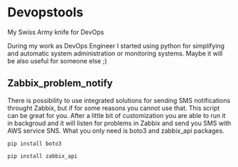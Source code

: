# Devopstools
My Swiss Army knife for DevOps

During my work as DevOps Engineer I started using python for simplifying and automatic system administration or monitoring systems.
Maybe it will be also useful for someone else ;)

## Zabbix_problem_notify

There is possibility to use integrated solutions for sending SMS notifications throught Zabbix, but if for some reasons you cannot use that. This script can be great for you. After a little bit of customization you are able to run it in backgroud and it will listen for problems in Zabbix and send you SMS with AWS service SNS.
What you only need is boto3 and zabbix_api packages.

`pip install boto3`

`pip install zabbix_api`
